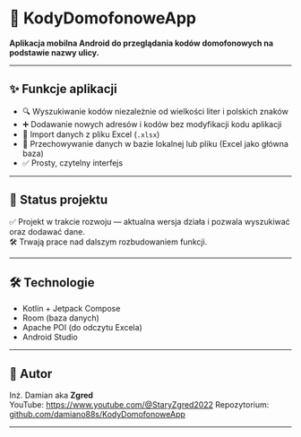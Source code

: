 # 📱 KodyDomofonoweApp

**Aplikacja mobilna Android do przeglądania kodów domofonowych na podstawie nazwy ulicy.**

---

## ✨ Funkcje aplikacji

- 🔍 Wyszukiwanie kodów niezależnie od wielkości liter i polskich znaków
- ➕ Dodawanie nowych adresów i kodów bez modyfikacji kodu aplikacji
- 📂 Import danych z pliku Excel (`.xlsx`)
- 💾 Przechowywanie danych w bazie lokalnej lub pliku (Excel jako główna baza)
- ✅ Prosty, czytelny interfejs

---

## 🧪 Status projektu

✅ Projekt w trakcie rozwoju — aktualna wersja działa i pozwala wyszukiwać oraz dodawać dane.  
🛠️ Trwają prace nad dalszym rozbudowaniem funkcji.

---

## 🛠️ Technologie

- Kotlin + Jetpack Compose
- Room (baza danych)
- Apache POI (do odczytu Excela)
- Android Studio

---

## 👤 Autor

Inż. Damian aka **Zgred**  
YouTube: https://www.youtube.com/@StaryZgred2022
Repozytorium: [github.com/damiano88s/KodyDomofonoweApp](https://github.com/damiano88s/KodyDomofonoweApp)

---



